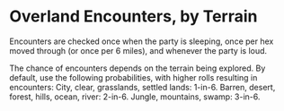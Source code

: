 

# Overland Encounters, by Terrain

Encounters are checked once when the party is sleeping, once per hex moved through (or once per 6 miles), and whenever the party is loud.

The chance of encounters depends on the terrain being explored. By default, use the following probabilities, with higher rolls resulting in encounters:
City, clear, grasslands, settled lands: 1-in-6.
Barren, desert, forest, hills, ocean, river: 2-in-6.
Jungle, mountains, swamp: 3-in-6.